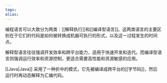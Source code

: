 ```yaml
---
tags: 
alias:
---
```


编程语言可以大致分为两类：[[解释执行]]和[[编译型语言]]。这两类语言的主要区别在于它们的代码是如何被转换成机器可执行的形式，以及这一过程发生的时间点。

解释型语言往往强调开发效率和跨平台能力，适用于快速开发和迭代。而编译型语言则强调运行效率和资源控制，更适合需要高性能和资源敏感的应用。

[[Java|Java]] 采用了一种折中的模式，它先被编译成跨平台的[[字节码]]，然后运行时再动态解释为汇编代码。



